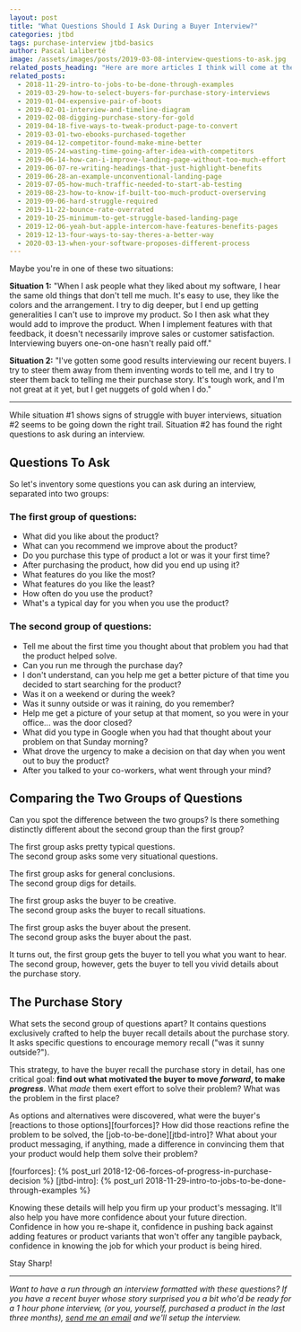 ```yaml
---
layout: post
title: "What Questions Should I Ask During a Buyer Interview?"
categories: jtbd
tags: purchase-interview jtbd-basics
author: Pascal Laliberté
image: /assets/images/posts/2019-03-08-interview-questions-to-ask.jpg
related_posts_heading: "Here are more articles I think will come at the right time"
related_posts:
  - 2018-11-29-intro-to-jobs-to-be-done-through-examples
  - 2019-03-29-how-to-select-buyers-for-purchase-story-interviews
  - 2019-01-04-expensive-pair-of-boots
  - 2019-02-01-interview-and-timeline-diagram
  - 2019-02-08-digging-purchase-story-for-gold
  - 2019-04-18-five-ways-to-tweak-product-page-to-convert
  - 2019-03-01-two-ebooks-purchased-together
  - 2019-04-12-competitor-found-make-mine-better
  - 2019-05-24-wasting-time-going-after-idea-with-competitors
  - 2019-06-14-how-can-i-improve-landing-page-without-too-much-effort
  - 2019-06-07-re-writing-headings-that-just-highlight-benefits
  - 2019-06-28-an-example-unconventional-landing-page
  - 2019-07-05-how-much-traffic-needed-to-start-ab-testing
  - 2019-08-23-how-to-know-if-built-too-much-product-overserving
  - 2019-09-06-hard-struggle-required
  - 2019-11-22-bounce-rate-overrated
  - 2019-10-25-minimum-to-get-struggle-based-landing-page
  - 2019-12-06-yeah-but-apple-intercom-have-features-benefits-pages
  - 2019-12-13-four-ways-to-say-theres-a-better-way
  - 2020-03-13-when-your-software-proposes-different-process
---
```


Maybe you're in one of these two situations:

**Situation 1:** "When I ask people what they liked about my software, I hear the same old things that don't tell me much. It's easy to use, they like the colors and the arrangement. I try to dig deeper, but I end up getting generalities I can't use to improve my product. So I then ask what they would add to improve the product. When I implement features with that feedback, it doesn't necessarily improve sales or customer satisfaction. Interviewing buyers one-on-one hasn't really paid off."

**Situation 2:** "I've gotten some good results interviewing our recent buyers. I try to steer them away from them inventing words to tell me, and I try to steer them back to telling me their purchase story. It's tough work, and I'm not great at it yet, but I get nuggets of gold when I do."

---

While situation #1 shows signs of struggle with buyer interviews, situation #2 seems to be going down the right trail. Situation #2 has found the right questions to ask during an interview.

## Questions To Ask

So let's inventory some questions you can ask during an interview, separated into two groups:

### The first group of questions:

* What did you like about the product?
* What can you recommend we improve about the product?
* Do you purchase this type of product a lot or was it your first time?
* After purchasing the product, how did you end up using it?
* What features do you like the most?
* What features do you like the least?
* How often do you use the product?
* What's a typical day for you when you use the product?

### The second group of questions:

* Tell me about the first time you thought about that problem you had that the product helped solve.
* Can you run me through the purchase day?
* I don't understand, can you help me get a better picture of that time you decided to start searching for the product?
* Was it on a weekend or during the week?
* Was it sunny outside or was it raining, do you remember?
* Help me get a picture of your setup at that moment, so you were in your office... was the door closed?
* What did you type in Google when you had that thought about your problem on that Sunday morning?
* What drove the urgency to make a decision on that day when you went out to buy the product?
* After you talked to your co-workers, what went through your mind?

## Comparing the Two Groups of Questions

Can you spot the difference between the two groups? Is there something distinctly different about the second group than the first group?

The first group asks pretty typical questions.  
The second group asks some very situational questions.

The first group asks for general conclusions.  
The second group digs for details.

The first group asks the buyer to be creative.  
The second group asks the buyer to recall situations.

The first group asks the buyer about the present.  
The second group asks the buyer about the past.

It turns out, the first group gets the buyer to tell you what you want to hear.  
The second group, however, gets the buyer to tell you vivid details about the purchase story.

## The Purchase Story

What sets the second group of questions apart? It contains questions exclusively crafted to help the buyer recall details about the purchase story. It asks specific questions to encourage memory recall ("was it sunny outside?").

This strategy, to have the buyer recall the purchase story in detail, has one critical goal: **find out what motivated the buyer to move _forward_, to make _progress_**. What _made_ them exert effort to solve their problem? What was the problem in the first place?

As options and alternatives were discovered, what were the buyer's [reactions to those options][fourforces]? How did those reactions refine the problem to be solved, the [job-to-be-done][jtbd-intro]? What about your product messaging, if anything, made a difference in convincing them that your product would help them solve their problem?

[fourforces]: {% post_url 2018-12-06-forces-of-progress-in-purchase-decision %}
[jtbd-intro]: {% post_url 2018-11-29-intro-to-jobs-to-be-done-through-examples %}

Knowing these details will help you firm up your product's messaging. It'll also help you have more confidence about your future direction. Confidence in how you re-shape it, confidence in pushing back against adding features or product variants that won't offer any tangible payback, confidence in knowing the job for which your product is being hired.

Stay Sharp!

---

_Want to have a run through an interview formatted with these questions? If you have a recent buyer whose story surprised you a bit who'd be ready for a 1 hour phone interview, (or you, yourself, purchased a product in the last three months), [send me an email](mailto:pascal@pascallaliberte.me) and we'll setup the interview._
